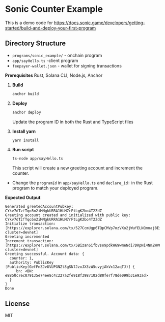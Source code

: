 # Sonic Counter Example

This is a demo code for https://docs.sonic.game/developers/getting-started/build-and-deploy-your-first-program


## Directory Structure

- `programs/sonic_example/` - onchain program
- `app/sayHello.ts` -client program
- `feepayer-wallet.json` - wallet for signing transactions


**Prerequisites**
Rust, Solana CLI, Node.js, Anchor

1. **Build**
   ```sh
   anchor build
   ```
2. **Deploy**
   ```sh
   anchor deploy
   ```
   Update the program ID in both the Rust and TypeScript files

3. **Install yarn**
   ```sh
   yarn install
   ```
4. **Run script**
   ```sh
   ts-node app/sayHello.ts
   ```
   This script will create a new greeting account and increment the counter.

- Change the `programId` in `app/sayHello.ts` and `declare_id!` in the Rust program to match your deployed program.

**Expected Output**
```
Generated greetedAccountPubkey: CYkv7dTzfTqo5m2iMNgkURRA1HLM7rFtLgK2bo4T2ZdZ
Greeting account created and initialized with public key: CYkv7dTzfTqo5m2iMNgkURRA1HLM7rFtLgK2bo4T2ZdZ
Initialize transaction: [https://explorer.solana.com/tx/527CcmUgp6TQpCMVp7nzVXo2jWufELNQmnaj8EiRGjQS79Bjv2LdKGBQPzoY4emvwWw2g8F1JbivQZsq7iKJa3ze?cluster=devnet]
Greeting incremented
Increment transaction: [https://explorer.solana.com/tx/5Bizan6ifbvso9pdkW69wmeNdi7DRpNi4NmZWVQS2Qge7hkZMmaR2iJo9NygWU2VWsDfFNEDFQ25E9ojp5bY1UM7?cluster=devnet]
Greeting successful. Account data: {
  counter: 1,
  authority: PublicKey [PublicKey(GefFnZJvUVUPGNZt8gSN7JzxJX3zW5uvyjAkVx12aqTJ)] {
    _bn: <BN: e8850c7ec079135e74ee8c4c227a2fe918f3987102d80fe7f78de099b31e93ad>
  }
}
Done
```

## License
MIT

